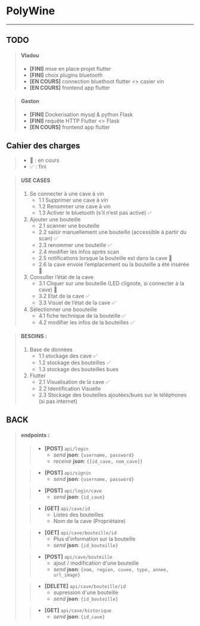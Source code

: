 # PolyWine

----

## TODO
> #### Vladou
> - **[FINI]** mise en place projet flutter
> - **[FINI]** choix plugins bluetooth
> - **[EN COURS]** connection bluethoot flutter <> casier vin
> - **[EN COURS]** frontend app flutter

> #### Gaston
> - **[FINI]** Dockerisation mysql & python Flask
> - **[FINI]** requête HTTP Flutter <> Flask
> - **[EN COURS]** frontend app flutter

## Cahier des charges 
> - 🔨 : en cours
> - ✅ : fini 

> #### USE CASES
> 1. Se connecter à une cave à vin 
>     - 1.1 Supprimer une cave à vin	
>     - 1.2 Renommer une cave à vin 
>     - 1.3 Activer le bluetooth (s’il n’est pas activé) ✅
> 2. Ajouter une bouteille 
>     - 2.1 scanner une bouteille  
>     - 2.2 saisir manuellement une bouteille (accessible à partir du scan) ✅
>     - 2.3 renommer une bouteille ✅
>     - 2.4 modifier les infos après scan
>     - 2.5 notifications lorsque la bouteille est dans la cave 🔨
>     - 2.6 la cave envoie l’emplacement ou la bouteille a été insérée 🔨
> 3. Consulter l’état de la cave 
>     - 3.1 Cliquer sur une bouteille (LED clignote, si connecter à la cave) 🔨
>     - 3.2 Etat de la cave ✅
>     - 3.3 Visuel de l’état de la cave ✅
> 4. Sélectionner une boouteille
>     - 4.1 fiche technique de la bouteille ✅
>     - 4.2 modifier les infos de la bouteilles ✅

> #### BESOINS :
> 1. Base de données 
>	    - 1.1 stockage des cave ✅
>	    - 1.2 stockage des bouteilles ✅
>	    - 1.3 stockage des bouteilles bues 
> 2. Flutter
>    - 2.1 Visualisation de la cave ✅
>    - 2.2 Identification Visuelle
>    - 2.3 Stockage des bouteilles ajoutées/bues sur le téléphones (si pas internet) 




## BACK

>#### endpoints :
>>-  **[POST]** `api/login`
>>      - *send* **json**: `{username, password}`
>>      - *receive* **json**: `{[id_cave, nom_cave]}`
>
>>- **[POST]** `api/signin`
>>     - *send* **json**: `{username, password}`
>
>>- **[POST]** `api/login/cave`
>>     - *send* **json**: `{id_cave}`
>
>>- **[GET]** `api/cave/id`
>>     - Listes des bouteilles
>>     - Nom de la cave (Propriétaire)
>
>>- **[GET]** `api/cave/bouteille/id` 
>>     - Plus d'information sur la bouteille
>>     - *send* **json**: `{id_bouteille}`
>
>>- **[POST]** `api/cave/bouteille`
>>     - ajout / modification d'une bouteille
>>     - *send* **json**: `{nom, region, cuvee, type, annee, url_image}`
>
>>- **[DELETE]** `api/cave/bouteille/id`
>>     - supression d'une bouteille
>>     - *send* **json**: `{id_bouteille}` 
>
>>- **[GET]** `api/cave/historique`
>>     - *send* **json**: `{id_cave}` 
